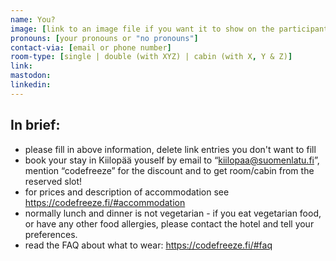 ```yaml
---
name: You?
image: [link to an image file if you want it to show on the participants list]
pronouns: [your pronouns or "no pronouns"]
contact-via: [email or phone number]
room-type: [single | double (with XYZ) | cabin (with X, Y & Z)]
link:
mastodon:
linkedin:
---
```


## In brief:

- please fill in above information, delete link entries you don't want to fill
- book your stay in Kiilopää youself by email to “kiilopaa@suomenlatu.fi”, mention “codefreeze” for the discount and to get room/cabin from the reserved slot!
- for prices and description of accommodation see https://codefreeze.fi/#accommodation
- normally lunch and dinner is not vegetarian - if you eat vegetarian food, or have any other food allergies, please contact the hotel and tell your preferences.
- read the FAQ about what to wear: https://codefreeze.fi/#faq
